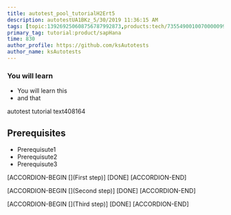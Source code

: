 ```yaml
---
title: autotest_pool_tutorialH2Ert5
description: autotestUA1BKz_5/30/2019 11:36:15 AM
tags: [topic:139269250608756787992873,products:tech/73554900100700000996,tutorial:experience/advanced]
primary_tag: tutorial:product/sapHana
time: 830
author_profile: https://github.com/ksAutotests
author_name: ksAutotests
---
```

### You will learn
- You will learn this
- and that

autotest tutorial text408164

## Prerequisites
- Prerequisute1
- Prerequisute2
- Prerequisute3

[ACCORDION-BEGIN [](First step)]
[DONE]
[ACCORDION-END]

[ACCORDION-BEGIN [](Second step)]
[DONE]
[ACCORDION-END]

[ACCORDION-BEGIN [](Third step)]
[DONE]
[ACCORDION-END]

